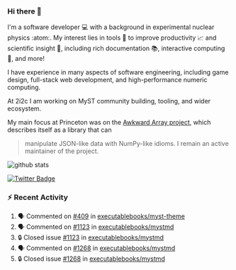 ### Hi there 👋 

I'm a software developer 💻 with a background in experimental nuclear physics :atom:. My interest lies in tools :wrench: to improve productivity :chart_with_upwards_trend: and scientific insight :telescope:, including rich documentation 📚, interactive computing 🧮, and more! 

I have experience in many aspects of software engineering, including game design, full-stack web development, and high-performance numeric computing. 

At 2i2c I am working on MyST community building, tooling, and wider ecosystem. 

My main focus at Princeton was on the [Awkward Array project](awkward-array.org/), which describes itself as a library that can 
> manipulate JSON-like data with NumPy-like idioms. I remain an active maintainer of the project. 

![github stats](https://github-readme-stats.vercel.app/api?username=agoose77&show_icons=true&hide_rank=true&hide_title=true&bg_color=30,e76445,904e95&text_color=efe3ec&icon_color=efe3ec)
<!--
**agoose77/agoose77** is a ✨ _special_ ✨ repository because its `README.md` (this file) appears on your GitHub profile.

Here are some ideas to get you started:

- 🔭 I’m currently working on ...
- 🌱 I’m currently learning ...
- 👯 I’m looking to collaborate on ...
- 🤔 I’m looking for help with ...
- 💬 Ask me about ...
- 📫 How to reach me: ...
- 😄 Pronouns: ...
- ⚡ Fun fact: ...
-->

[![Twitter Badge](https://img.shields.io/twitter/follow/agoose77?style=flat-square&logo=Twitter&logoColor=white&color=cornflowerblue)](https://twitter.com/agoose77)

### :zap: Recent Activity

<!--START_SECTION:activity-->
1. 🗣 Commented on [#409](https://github.com/executablebooks/myst-theme/pull/409#issuecomment-2181325904) in [executablebooks/myst-theme](https://github.com/executablebooks/myst-theme)
2. 🗣 Commented on [#1123](https://github.com/executablebooks/mystmd/issues/1123#issuecomment-2181019712) in [executablebooks/mystmd](https://github.com/executablebooks/mystmd)
3. 🔒 Closed issue [#1123](https://github.com/executablebooks/mystmd/issues/1123) in [executablebooks/mystmd](https://github.com/executablebooks/mystmd)
4. 🗣 Commented on [#1268](https://github.com/executablebooks/mystmd/issues/1268#issuecomment-2181018386) in [executablebooks/mystmd](https://github.com/executablebooks/mystmd)
5. 🔒 Closed issue [#1268](https://github.com/executablebooks/mystmd/issues/1268) in [executablebooks/mystmd](https://github.com/executablebooks/mystmd)
<!--END_SECTION:activity-->
